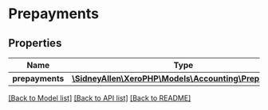 # Prepayments

## Properties
Name | Type | Description | Notes
------------ | ------------- | ------------- | -------------
**prepayments** | [**\SidneyAllen\XeroPHP\Models\Accounting\Prepayment[]**](Prepayment.md) |  | [optional] 

[[Back to Model list]](../README.md#documentation-for-models) [[Back to API list]](../README.md#documentation-for-api-endpoints) [[Back to README]](../README.md)


